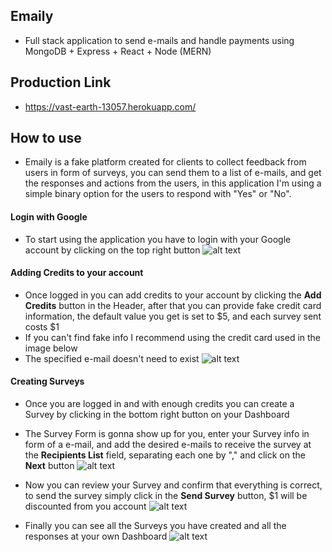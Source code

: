 ## Emaily

- Full stack application to send e-mails and handle payments using MongoDB + Express + React + Node (MERN)

## Production Link

- https://vast-earth-13057.herokuapp.com/

## How to use

- Emaily is a fake platform created for clients to collect feedback from users in form of surveys, you can send them to a list of e-mails, and get the responses and actions from the users, in this application I'm using a simple binary option for the users to respond with "Yes" or "No".

#### Login with Google

- To start using the application you have to login with your Google account by clicking on the top right button
  ![alt text](https://i.imgur.com/i1z0hBD.png)

#### Adding Credits to your account

- Once logged in you can add credits to your account by clicking the **Add Credits** button in the Header, after that you can provide fake credit card information, the default value you get is set to $5, and each survey sent costs $1
- If you can't find fake info I recommend using the credit card used in the image below
- The specified e-mail doesn't need to exist
  ![alt text](https://i.imgur.com/VZHcGK2.png)

#### Creating Surveys

- Once you are logged in and with enough credits you can create a Survey by clicking in the bottom right button on your Dashboard
- The Survey Form is gonna show up for you, enter your Survey info in form of a e-mail, and add the desired e-mails to receive the survey at the **Recipients List** field, separating each one by "," and click on the **Next** button
  ![alt text](https://i.imgur.com/JtRg7DM.png)
- Now you can review your Survey and confirm that everything is correct, to send the survey simply click in the **Send Survey** button, $1 will be discounted from you account
  ![alt text](https://i.imgur.com/rpPfe2m.png)

- Finally you can see all the Surveys you have created and all the responses at your own Dashboard
  ![alt text](https://i.imgur.com/IvomUuE.png)
